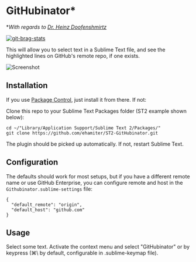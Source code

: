 # GitHubinator*
*_With regards to [Dr. Heinz Doofenshmirtz](http://en.wikipedia.org/wiki/Dr._Heinz_Doofenshmirtz)_

[![git-brag-stats](https://labs.turbo.run/git-brag?user=ehamiter&repo=GitHubinator)](https://github.com/turbo/git-brag)  

This will allow you to select text in a Sublime Text file, and see the highlighted lines on GitHub's remote repo, if one exists.

![Screenshot](http://i.imgur.com/lcJ78.png)


## Installation

If you use [Package Control](http://wbond.net/sublime_packages/package_control), just install it from there. If not:

Clone this repo to your Sublime Text Packages folder (ST2 example shown below):

    cd ~/"Library/Application Support/Sublime Text 2/Packages/"
    git clone https://github.com/ehamiter/ST2-GitHubinator.git

The plugin should be picked up automatically. If not, restart Sublime Text.


## Configuration

The defaults should work for most setups, but if you have a different remote name or use GitHub Enterprise, you can configure remote and host in the `Githubinator.sublime-settings` file:

    {
      "default_remote": "origin",
      "default_host": "github.com"
    }


## Usage

Select some text.
Activate the context menu and select "GitHubinator" or by keypress (&#8984;\\ by default, configurable in .sublime-keymap file).
